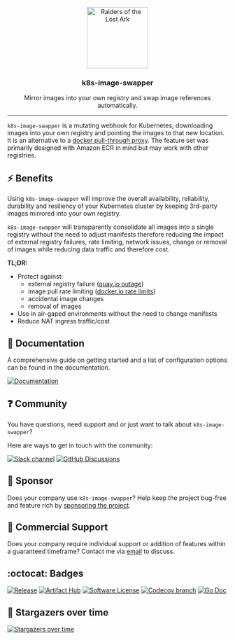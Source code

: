 <p align="center">
  <img alt="Raiders of the Lost Ark" src="docs/img/indiana.gif" height="140" />
  <h3 align="center">k8s-image-swapper</h3>
  <p align="center">Mirror images into your own registry and swap image references automatically.</p>
</p>

---

`k8s-image-swapper` is a mutating webhook for Kubernetes, downloading images into your own registry and pointing the images to that new location.
It is an alternative to a [docker pull-through proxy](https://docs.docker.com/registry/recipes/mirror/).
The feature set was primarily designed with Amazon ECR in mind but may work with other registries.

## :zap: Benefits

Using `k8s-image-swapper` will improve the overall availability, reliability, durability and resiliency of your
Kubernetes cluster by keeping 3rd-party images mirrored into your own registry.

`k8s-image-swapper` will transparently consolidate all images into a single registry without the need to adjust manifests
therefore reducing the impact of external registry failures, rate limiting, network issues, change or removal of images
while reducing data traffic and therefore cost.

**TL;DR:**

* Protect against:
  * external registry failure ([quay.io outage](https://www.reddit.com/r/devops/comments/f9kiej/quayio_is_experiencing_an_outage/))
  * image pull rate limiting ([docker.io rate limits](https://www.docker.com/blog/scaling-docker-to-serve-millions-more-developers-network-egress/))
  * accidental image changes
  * removal of images
* Use in air-gaped environments without the need to change manifests
* Reduce NAT ingress traffic/cost

## :book: Documentation

A comprehensive guide on getting started and a list of configuration options can be found in the documentation.

[![Documentation](https://img.shields.io/badge/Documentation-2FA4E7?style=for-the-badge&logo=ReadMe&logoColor=white)](https://estahn.github.io/k8s-image-swapper/index.html)

## :question: Community

You have questions, need support and or just want to talk about `k8s-image-swapper`?

Here are ways to get in touch with the community:

[![Slack channel](https://img.shields.io/badge/Slack_Channel-4A154B?style=for-the-badge&logo=slack&logoColor=white)](http://slack.kubernetes.io/)
[![GitHub Discussions](https://img.shields.io/badge/GITHUB_DISCUSSION-181717?style=for-the-badge&logo=github&logoColor=white)](https://github.com/estahn/k8s-image-swapper/discussions)


## :heart_decoration: Sponsor

Does your company use `k8s-image-swapper`?
Help keep the project bug-free and feature rich by [sponsoring the project](https://github.com/sponsors/estahn).

## :office: Commercial Support

Does your company require individual support or addition of features within a guaranteed timeframe?
Contact me via [email](mailto:enrico.stahn@gmail.com) to discuss.

## :octocat: Badges

[![Release](https://img.shields.io/github/release/estahn/k8s-image-swapper.svg?style=for-the-badge)](https://github.com/estahn/k8s-image-swapper/releases/latest)
[![Artifact Hub](https://img.shields.io/badge/Artifact_Hub-417598?style=for-the-badge&logo=artifacthub&logoColor=white)](https://artifacthub.io/packages/helm/estahn/k8s-image-swapper)
[![Software License](https://img.shields.io/badge/license-MIT-brightgreen.svg?style=for-the-badge)](/LICENSE.md)
[![Codecov branch](https://img.shields.io/codecov/c/github/estahn/k8s-image-swapper/main.svg?style=for-the-badge)](https://codecov.io/gh/estahn/k8s-image-swapper)
[![Go Doc](https://img.shields.io/badge/godoc-reference-blue.svg?style=for-the-badge)](http://godoc.org/github.com/estahn/k8s-image-swapper)

## :star2: Stargazers over time

[![Stargazers over time](https://starchart.cc/estahn/k8s-image-swapper.svg)](https://starchart.cc/estahn/k8s-image-swapper)
